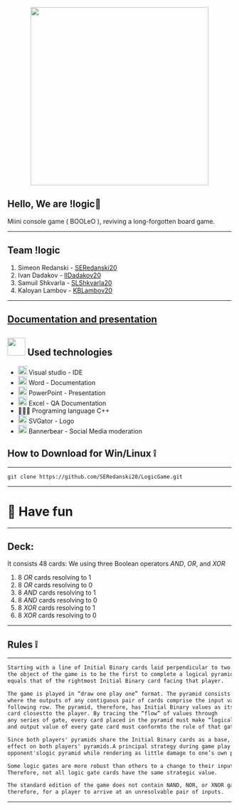 
<p align="center">
<img src="https://cdn.discordapp.com/attachments/842281679225225266/974018163601702912/kreks.gif" width="400">
</p>

## Hello, We are !logic💢

Miini console game ( BOOLeO ), reviving a long-forgotten board game.
---------------------------------------------- --------------------------------------
 
 ## Team    <a name = "team">!logic</a>
1. Simeon Redanski - [SERedanski20](https://github.com/SERedanski20)
2. Ivan Dadakov - [IIDadakov20](https://github.com/IIDadakov20)
3. Samuil Shkvarla - [SLShkvarla20](https://github.com/SLShkvarla20)
4. Kaloyan Lambov -  [KBLambov20](https://github.com/KBLambov20)
---------------------------------------------- --------------------------------------
###
[Documentation and presentation]()
 ---


## <img src="https://miro.medium.com/max/1400/1*44799UW8y4KGlJb36fTD7Q.gif" width="40"> Used technologies
- <img src="https://media.discordapp.net/attachments/815253581149896790/818134527842582578/Visual_Studio_Icon_2019.svg.png?width=541&height=541" width="20"> Visual studio - IDE
-  <img src="https://media.discordapp.net/attachments/815253581149896790/818133539903111188/Microsoft_Word_logo.png" width="20"> Word - Documentation
- <img src="https://media.discordapp.net/attachments/815253581149896790/818136011359518780/kisspng-microsoft-powerpoint-computer-software-microsoft-o-5b3b3927c75c49.3318087715306079118166-rem.png" width="20"> PowerPoint - Presentation
- <img src="https://media.discordapp.net/attachments/815253581149896790/818134368848969728/1043px-Microsoft_Excel_2013_logo.svg_.png?width=551&height=541" width="20"> Excel -  QA Documentation
- 👩🏻‍💻 Programing language C++
- <img src="https://ps.w.org/svgator/assets/icon.svg?rev=2425697" width="20"> SVGator - Logo
- <img src="https://d33wubrfki0l68.cloudfront.net/d46686890230f394c4a5dd6008adf79bc600a240/cc827/images/transparent_icon.png" width="20"> Bannerbear - Social Media moderation 


## How to Download for Win/Linux ❕
---------------------------------------------- --------------------------------------

```git 
git clone https://github.com/SERedanski20/LogicGame.git
```
---------------------------------------------- --------------------------------------

# 🎉 Have fun

---------------------------------------------- --------------------------------------
## Deck:
It consists 48 cards:
We using three Boolean operators *AND*, *OR*, and *XOR*
1. 8 *OR* cards resolving to 1
2. 8 *OR* cards resolving to 0
3. 8 *AND* cards resolving to 1
4. 8 *AND* cards resolving to 0
5. 8 *XOR* cards resolving to 1
6. 8 *XOR* cards resolving to 0
---------------------------------------------- --------------------------------------
## Rules ❕
---------------------------------------------- --------------------------------------

```diff 
Starting with a line of Initial Binary cards laid perpendicular to two facing players,
the object of the game is to be the first to complete a logical pyramid whose final output
equals that of the rightmost Initial Binary card facing that player.

The game is played in “draw one play one” format. The pyramid consists of decreasing rows of gate cards,
where the outputs of any contiguous pair of cards comprise the input values to a single card in the 
following row. The pyramid, therefore, has Initial Binary values as its base and tapers to a single 
card closestto the player. By tracing the “flow” of values through 
any series of gate, every card placed in the pyramid must make “logical sense”,i.e. the inputs
and output value of every gate card must conformto the rule of that gate card.

Since both players' pyramids share the Initial Binary cards as a base, “flipping” an Initial Binary has an
effect on both players' pyramids.A principal strategy during game play is to invalidate gate cards in the
opponent'slogic pyramid while rendering as little damage to one’s own pyramid in the process.

Some logic gates are more robust than others to a change to their inputs. 
Therefore, not all logic gate cards have the same strategic value.

The standard edition of the game does not contain NAND, NOR, or XNOR gates. It is possible,
therefore, for a player to arrive at an unresolvable pair of inputs.
```
---------------------------------------------- --------------------------------------

